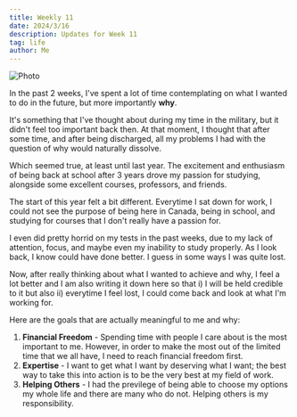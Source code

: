 ```yaml
---
title: Weekly 11
date: 2024/3/16
description: Updates for Week 11
tag: life
author: Me
---
```


<Image
  src="/images/week11.jpeg"
  alt="Photo"
  width={1125}
  height={350}
  priority
  className="next-image"
/>

In the past 2 weeks, I've spent a lot of time contemplating on what I wanted to do in the future, but more importantly **why**.

It's something that I've thought about during my time in the military, but it didn't feel too important back then. At that moment, I thought that after some time, and after being discharged, all my problems I had with the question of why would naturally dissolve.

Which seemed true, at least until last year. The excitement and enthusiasm of being back at school after 3 years drove my passion for studying, alongside some excellent courses, professors, and friends.

The start of this year felt a bit different. Everytime I sat down for work, I could not see the purpose of being here in Canada, being in school, and studying for courses that I don't really have a passion for.

I even did pretty horrid on my tests in the past weeks, due to my lack of attention, focus, and maybe even my inability to study properly. As I look back, I know could have done better. I guess in some ways I was quite lost.

Now, after really thinking about what I wanted to achieve and why, I feel a lot better and I am also writing it down here so that i) I will be held credible to it but also ii) everytime I feel lost, I could come back and look at what I'm working for.

Here are the goals that are actually meaningful to me and why:

1. **Financial Freedom** - Spending time with people I care about is the most important to me. However, in order to make the most out of the limited time that we all have, I need to reach financial freedom first.
2. **Expertise** - I want to get what I want by deserving what I want; the best way to take this into action is to be the very best at my field of work.
3. **Helping Others** - I had the previlege of being able to choose my options my whole life and there are many who do not. Helping others is my responsibility.
